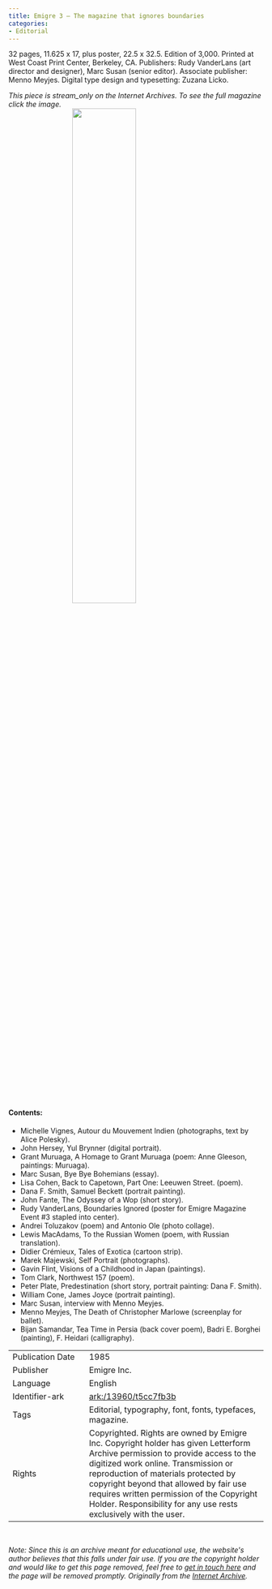 ```yaml
---
title: Emigre 3 – The magazine that ignores boundaries
categories:
- Editorial
---
```

32 pages, 11.625 x 17, plus poster, 22.5 x 32.5. Edition of 3,000. Printed at West Coast Print Center, Berkeley, CA. Publishers: Rudy VanderLans (art director and designer), Marc Susan (senior editor). Associate publisher: Menno Meyjes. Digital type design and typesetting: Zuzana Licko.
<!-- more -->

_This piece is stream_only on the Internet Archives. To see the full magazine click the image._
<br>
<a href="https://archive.org/details/LFAEmigre0003"><img src="https://archive.org/download/LFAEmigre0003/LFA_Emigre_0003_0001.jpg " style="width: 50% !important; margin-left: 25%; margin-right: 25%;"></a>
<br>
#### Contents:
- Michelle Vignes, Autour du Mouvement Indien (photographs, text by Alice Polesky).
- John Hersey, Yul Brynner (digital portrait).
- Grant Muruaga, A Homage to Grant Muruaga (poem: Anne Gleeson, paintings: Muruaga).
- Marc Susan, Bye Bye Bohemians (essay).
- Lisa Cohen, Back to Capetown, Part One: Leeuwen Street. (poem).
- Dana F. Smith, Samuel Beckett (portrait painting).
- John Fante, The Odyssey of a Wop (short story).
- Rudy VanderLans, Boundaries Ignored (poster for Emigre Magazine Event #3 stapled into center).
- Andrei Toluzakov (poem) and Antonio Ole (photo collage).
- Lewis MacAdams, To the Russian Women (poem, with Russian translation).
- Didier Crémieux, Tales of Exotica (cartoon strip).
- Marek Majewski, Self Portrait (photographs).
- Gavin Flint, Visions of a Childhood in Japan (paintings).
- Tom Clark, Northwest 157 (poem).
- Peter Plate, Predestination (short story, portrait painting: Dana F. Smith).
- William Cone, James Joyce (portrait painting).
- Marc Susan, interview with Menno Meyjes.
- Menno Meyjes, The Death of Christopher Marlowe (screenplay for ballet).
- Bijan Samandar, Tea Time in Persia (back cover poem), Badri E. Borghei (painting), F. Heidari (calligraphy).

<table>
  <tr>
    <td style="width:30%">Publication Date</td>
    <td>1985</td>
  </tr>
  <tr>
    <td style="width:30%">Publisher</td>
    <td>Emigre Inc.</td>
  </tr>
  <tr>
    <td style="width:30%">Language</td>
    <td>English</td>
  </tr>
  <tr>
    <td style="width:30%">Identifier-ark</td>
    <td><a href="https://archive.org/details/LFAEmigre0003">ark:/13960/t5cc7fb3b</a></td>
  </tr>
  <tr>
    <td style="width:30%">Tags</td>
    <td>Editorial, typography, font, fonts, typefaces, magazine.</td>
  </tr>
  <tr>
    <td style="width:30%">Rights</td>
    <td>Copyrighted. Rights are owned by Emigre Inc. Copyright holder has given Letterform Archive permission to provide access to the digitized work online. Transmission or reproduction of materials protected by copyright beyond that allowed by fair use requires written permission of the Copyright Holder. Responsibility for any use rests exclusively with the user.</td>
  </tr>
</table>
<br>

_*Note:* Since this is an archive meant for educational use, the website's author believes that this falls under fair use. If you are the copyright holder and would like to get this page removed, feel free to [get in touch here](https://marier.design/about) and the page will be removed promptly._
_Originally from the [Internet Archive](https://archive.org/details/LFAEmigre0003/)._
